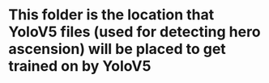 # This folder is the location that YoloV5 files (used for detecting hero ascension) will be placed to get trained on by YoloV5